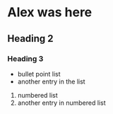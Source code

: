 # Alex was here

## Heading 2

### Heading 3

- bullet point list
- another entry in the list 

1. numbered list
2. another entry in numbered list 

